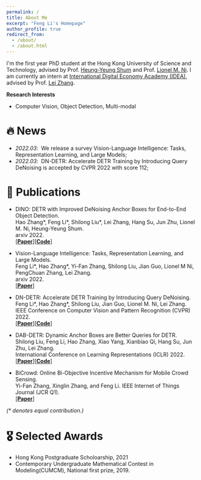 ```yaml
---
permalink: /
title: About Me
excerpt: "Feng Li's Homepage"
author_profile: true
redirect_from: 
  - /about/
  - /about.html
---
```


I'm the first year PhD student at the Hong Kong University of Science and Technology, advised by Prof. [Heung-Yeung Shum](https://scholar.google.com/citations?user=9akH-n8AAAAJ&hl=zh-CN) and Prof. [Lionel M. Ni](https://scholar.google.com/citations?user=OzMYwDIAAAAJ&hl=zh-CN). I am currently an intern at [International Digital Economy Academy (IDEA)](https://idea.edu.cn/), advised by Prof. [Lei Zhang](https://www.leizhang.org/).

**Research Interests**

* Computer Vision, Object Detection, Multi-modal


# 🔥 News
- *2022.03*: &nbsp;We release a survey Vision-Language Intelligence: Tasks, Representation Learning, and Large Models;
- *2022.03*: &nbsp;DN-DETR: Accelerate DETR Training by Introducing Query DeNoising is accepted by CVPR 2022 with score 112;

# 📝 Publications 

<!-- <div class='paper-box'>
<div class='paper-box-text' markdown="1"> -->

* DINO: DETR with Improved DeNoising Anchor Boxes for End-to-End Object Detection.  
Hao Zhang*, Feng Li*, Shilong Liu*, Lei Zhang, Hang Su, Jun Zhu, Lionel M. Ni, Heung-Yeung Shum.   
arxiv 2022.  
[[**Paper**]](https://arxiv.org/abs/2203.03605)[[**Code**]](https://github.com/IDEACVR/DINO)
  
* Vision-Language Intelligence: Tasks, Representation Learning, and Large Models.  
Feng Li*, Hao Zhang*, Yi-Fan Zhang, Shilong Liu, Jian Guo, Lionel M Ni, PengChuan Zhang, Lei Zhang.     
arxiv 2022.  
[[**Paper**]](https://arxiv.org/abs/2203.01922)      
  
* DN-DETR: Accelerate DETR Training by Introducing Query DeNoising.   
Feng Li*, Hao Zhang*, Shilong Liu, Jian Guo, Lionel M. Ni, Lei Zhang.   
IEEE Conference on Computer Vision and Pattern Recognition (CVPR) 2022.  
[[**Paper**]](https://arxiv.org/pdf/2203.01305)[[**Code**]](https://github.com/FengLi-ust/DN-DETR)
 
* DAB-DETR: Dynamic Anchor Boxes are Better Queries for DETR.   
Shilong Liu, Feng Li, Hao Zhang, Xiao Yang, Xianbiao Qi, Hang Su, Jun Zhu, Lei Zhang.    
International Conference on Learning Representations (ICLR) 2022.    
[[**Paper**]](https://arxiv.org/abs/2201.12329)[[**Code**]](https://github.com/SlongLiu/DAB-DETR)

* BiCrowd: Online Bi-Objective Incentive Mechanism for Mobile Crowd Sensing.   
Yi-Fan Zhang, Xinglin Zhang, and Feng Li. 
IEEE Internet of Things Journal (JCR Q1).  
[[**Paper**]](https://fengli-ust.github.io/files/BiCrowd-IOT-J.pdf)

<!-- </div>
</div> -->

_(* denotes equal contribution.)_
# 🎖 Selected Awards
* Hong Kong Postgraduate Scholoarship, 2021
* Contemporary Undergraduate Mathematical Contest in Modeling(CUMCM), National first prize, 2019.

<!-- # 📖 Work experience
* March 2021 - Now: Research Assistant
  * Microsoft Research Asia, Beijing, China.
  * Duties included: 1. Design more powerful and simple object detection architecture based on the Transformer. 2. Understand NLP tasks such as NLI and exploit new paradigms to solve them more efficiently.
  * Advisor: Prof. [Jingdong Wang](https://jingdongwang2017.github.io/)

* August 2020 - Now: Research Assistant
  * University of Chinese Academy of Sciences, Beijing, China.
  * Duties included: 1. learning deep generative model for pedestrian generation. 2. cross-domain Re-ID from a causal view. 3. designing an efficient method to tackle problems in object detection and partial pedestrian re-identification.
  * Advisor: Prof. [Tieniu Tan](http://people.ucas.ac.cn/~tantieniu)
  * Co-Advisors: Prof. [Zhang Zhang](https://scholar.google.com/citations?user=rnRNwEMAAAAJ&hl=en) and Prof. [Liang Wang](https://scholar.google.com/citations?user=8kzzUboAAAAJ&hl=zh-CN)

* April 2018 – July 2020: Research Assistant
  * South China University of Technology, Guangzhou, China.
  * Duties included: Incentive mechanism design for crowdsourcing platforms, edge computing
platforms, and federal learning platforms.
  * Advisor: Prof. Xinglin Zhang
 -->
<!-- # 💬 Invited Talks
- *2021.06*, Lorem ipsum dolor sit amet, consectetur adipiscing elit. Vivamus ornare aliquet ipsum, ac tempus justo dapibus sit amet. 
- *2021.03*, Lorem ipsum dolor sit amet, consectetur adipiscing elit. Vivamus ornare aliquet ipsum, ac tempus justo dapibus sit amet.  \| [\[video\]](https://github.com/)

# 💻 Internships
- *2019.05 - 2020.02*, [Lorem](https://github.com/), China. -->
